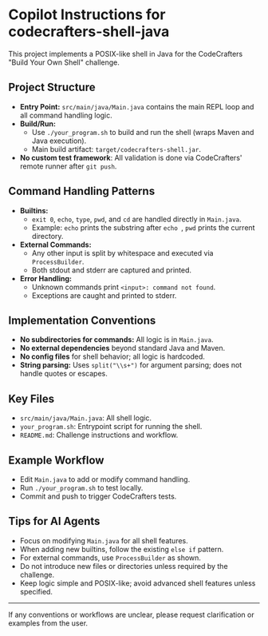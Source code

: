 # Copilot Instructions for codecrafters-shell-java

This project implements a POSIX-like shell in Java for the CodeCrafters "Build Your Own Shell" challenge.

## Project Structure
- **Entry Point:** `src/main/java/Main.java` contains the main REPL loop and all command handling logic.
- **Build/Run:**
  - Use `./your_program.sh` to build and run the shell (wraps Maven and Java execution).
  - Main build artifact: `target/codecrafters-shell.jar`.
- **No custom test framework**: All validation is done via CodeCrafters' remote runner after `git push`.

## Command Handling Patterns
- **Builtins:**
  - `exit 0`, `echo`, `type`, `pwd`, and `cd` are handled directly in `Main.java`.
  - Example: `echo` prints the substring after `echo `, `pwd` prints the current directory.
- **External Commands:**
  - Any other input is split by whitespace and executed via `ProcessBuilder`.
  - Both stdout and stderr are captured and printed.
- **Error Handling:**
  - Unknown commands print `<input>: command not found`.
  - Exceptions are caught and printed to stderr.

## Implementation Conventions
- **No subdirectories for commands:** All logic is in `Main.java`.
- **No external dependencies** beyond standard Java and Maven.
- **No config files** for shell behavior; all logic is hardcoded.
- **String parsing:** Uses `split("\\s+")` for argument parsing; does not handle quotes or escapes.

## Key Files
- `src/main/java/Main.java`: All shell logic.
- `your_program.sh`: Entrypoint script for running the shell.
- `README.md`: Challenge instructions and workflow.

## Example Workflow
- Edit `Main.java` to add or modify command handling.
- Run `./your_program.sh` to test locally.
- Commit and push to trigger CodeCrafters tests.

## Tips for AI Agents
- Focus on modifying `Main.java` for all shell features.
- When adding new builtins, follow the existing `else if` pattern.
- For external commands, use `ProcessBuilder` as shown.
- Do not introduce new files or directories unless required by the challenge.
- Keep logic simple and POSIX-like; avoid advanced shell features unless specified.

---
If any conventions or workflows are unclear, please request clarification or examples from the user.
